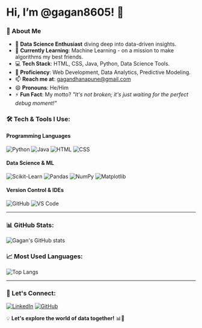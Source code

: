 # Hi, I’m @gagan8605! 👋

### 🚀 About Me
- 👀 **Data Science Enthusiast** diving deep into data-driven insights.
- 🌱 **Currently Learning**: Machine Learning - on a mission to make algorithms my best friends.
- 💻 **Tech Stack**: HTML, CSS, Java, Python, Data Science Tools.
- 🎯 **Proficiency**: Web Development, Data Analytics, Predictive Modeling.
- 📫 **Reach me at**: gagandhanapune@gmail.com
- 😄 **Pronouns**: He/Him
- ⚡ **Fun Fact**: My motto? *"It's not broken; it's just waiting for the perfect debug moment!"*

### 🛠 Tech & Tools I Use:

#### **Programming Languages**
![Python](https://img.shields.io/badge/Python-3776AB?style=for-the-badge&logo=python&logoColor=white)
![Java](https://img.shields.io/badge/Java-007396?style=for-the-badge&logo=java&logoColor=white)
![HTML](https://img.shields.io/badge/HTML5-E34F26?style=for-the-badge&logo=html5&logoColor=white)
![CSS](https://img.shields.io/badge/CSS3-1572B6?style=for-the-badge&logo=css3&logoColor=white)

#### **Data Science & ML**
![Scikit-Learn](https://img.shields.io/badge/Scikit--Learn-F7931E?style=for-the-badge&logo=scikit-learn&logoColor=white)
![Pandas](https://img.shields.io/badge/Pandas-150458?style=for-the-badge&logo=pandas&logoColor=white)
![NumPy](https://img.shields.io/badge/NumPy-013243?style=for-the-badge&logo=numpy&logoColor=white)
![Matplotlib](https://img.shields.io/badge/Matplotlib-11557C?style=for-the-badge&logo=matplotlib&logoColor=white)

#### **Version Control & IDEs**
![GitHub](https://img.shields.io/badge/GitHub-181717?style=for-the-badge&logo=github&logoColor=white)
![VS Code](https://img.shields.io/badge/VS%20Code-007ACC?style=for-the-badge&logo=visual-studio-code&logoColor=white)

---
### 📊 GitHub Stats:
![Gagan's GitHub stats](https://github-readme-stats.vercel.app/api?username=gagan8605&show_icons=true&theme=tokyonight)

### 📈 Most Used Languages:
![Top Langs](https://github-readme-stats.vercel.app/api/top-langs/?username=gagan8605&layout=compact&theme=tokyonight)

---
### 🔗 Let's Connect:
[![LinkedIn](https://img.shields.io/badge/LinkedIn-0A66C2?style=for-the-badge&logo=linkedin&logoColor=white)](https://www.linkedin.com/in/your-linkedin)
[![GitHub](https://img.shields.io/badge/GitHub-181717?style=for-the-badge&logo=github&logoColor=white)](https://github.com/gagan8605)

💡 **Let's explore the world of data together!** 📊🚀

